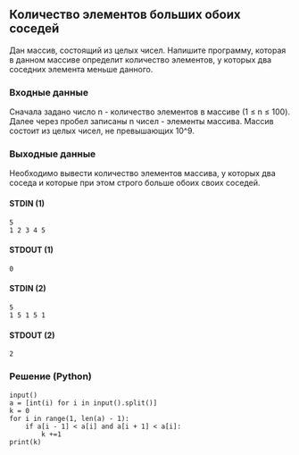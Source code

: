 ## Количество элементов больших обоих соседей
Дан массив, состоящий из целых чисел. Напишите программу, 
которая в данном массиве определит количество элементов, 
у которых два соседних элемента меньше данного.

### Входные данные
Сначала задано число n - количество элементов в массиве (1 ≤ n ≤ 100).
Далее через пробел записаны n чисел - элементы массива. Массив состоит из
целых чисел, не превышающих 10^9.
### Выходные данные
Необходимо вывести количество элементов массива, 
у которых два соседа и которые при этом строго больше обоих своих соседей.

#### STDIN (1)
```
5
1 2 3 4 5
```
#### STDOUT (1)
```
0
```

#### STDIN (2)
```
5
1 5 1 5 1
```
#### STDOUT (2)
```
2
```

### Решение (Python)
```
input()
a = [int(i) for i in input().split()]
k = 0
for i in range(1, len(a) - 1):
    if a[i - 1] < a[i] and a[i + 1] < a[i]:
        k +=1
print(k)
```

